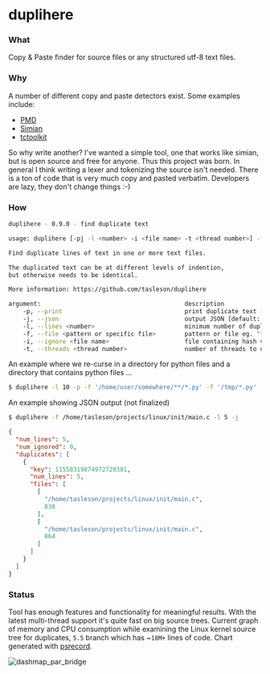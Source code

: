 # duplihere

### What
Copy & Paste finder for source files or any structured utf-8 text files.


### Why

A number of different copy and paste detectors exist.  Some examples include:

* [PMD](https://pmd.github.io/)
* [Simian](http://www.harukizaemon.com/simian/)
* [tctoolkit](https://bitbucket.org/nitinbhide/tctoolkit/src/default/)

So why write another?  I've wanted a simple tool, one that works like simian,
but is open source and free for anyone. Thus this project was born.  In
general I think writing a lexer and tokenizing the source isn't needed.
There is a ton of code that is very much copy and pasted verbatim.
Developers are lazy, they don't change things :-)

### How

```bash
duplihere - 0.9.0 - find duplicate text

usage: duplihere [-pj -l <number> -i <file name> -t <thread number>] -f <pattern or specific file>

Find duplicate lines of text in one or more text files.

The duplicated text can be at different levels of indention,
but otherwise needs to be identical.

More information: https://github.com/tasleson/duplihere

argument:                                        description
    -p, --print                                  print duplicate text [default: false]
    -j, --json                                   output JSON [default: false]
    -l, --lines <number>                         minimum number of duplicate lines [default: 6]
    -f, --file <pattern or specific file>        pattern or file eg. "**/*.[h|c]" recursive, "*.py", "file.ext", can repeat [required]
    -i, --ignore <file name>                     file containing hash values to ignore, one per line
    -t, --threads <thread number>                number of threads to utilize. Set to 0 to match #cpu cores [default: 4]
```

An example where we re-curse in a directory for python files and a directory
that contains python files ...
```bash
$ duplihere -l 10 -p -f '/home/user/somewhere/**/*.py' -f '/tmp/*.py'
```

An example showing JSON output (not finalized)

```bash
$ duplihere -f /home/tasleson/projects/linux/init/main.c -l 5 -j
```

```json
{
  "num_lines": 5,
  "num_ignored": 0,
  "duplicates": [
    {
      "key": 11558319874972720381,
      "num_lines": 5,
      "files": [
        [
          "/home/tasleson/projects/linux/init/main.c",
          830
        ],
        [
          "/home/tasleson/projects/linux/init/main.c",
          864
        ]
      ]
    }
  ]
}

```

### Status

Tool has enough features and functionality for meaningful results.
With the latest multi-thread support it's quite fast on
big source trees.  Current graph of memory and CPU consumption while examining
the Linux kernel source tree for duplicates, `5.5` branch which has
~`18M+` lines of code. Chart generated with
[psrecord](https://github.com/astrofrog/psrecord).

![dashmap_par_bridge](https://user-images.githubusercontent.com/2520480/80819654-fcc1b880-8b9a-11ea-8d47-0b10a2542981.png)

